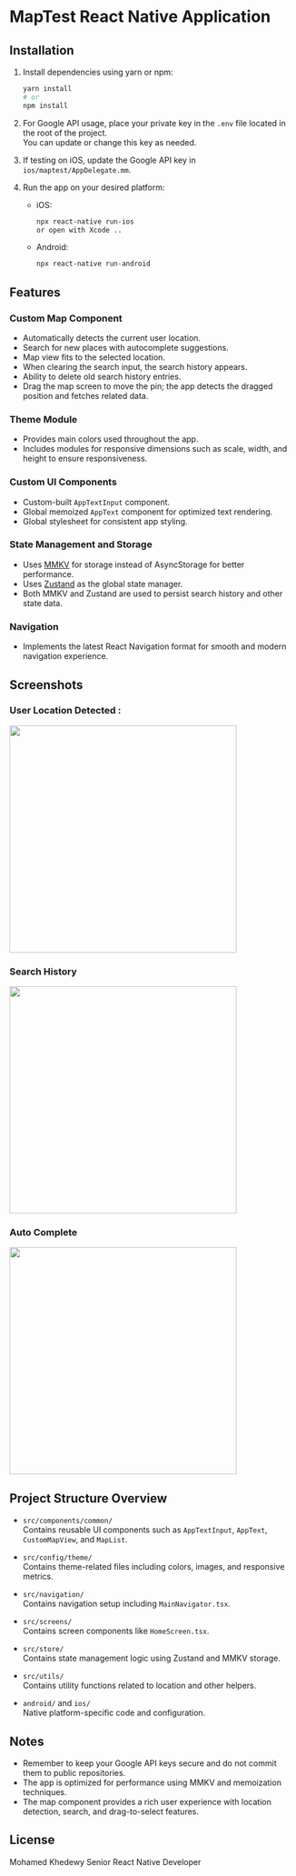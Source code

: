 # MapTest React Native Application

## Installation

1. Install dependencies using yarn or npm:

   ```bash
   yarn install
   # or
   npm install
   ```

2. For Google API usage, place your private key in the `.env` file located in the root of the project.  
   You can update or change this key as needed.

3. If testing on iOS, update the Google API key in `ios/maptest/AppDelegate.mm`.

4. Run the app on your desired platform:
   - iOS:
     ```bash
     npx react-native run-ios
     or open with Xcode ..
     ```
   - Android:
     ```bash
     npx react-native run-android
     ```

## Features

### Custom Map Component

- Automatically detects the current user location.
- Search for new places with autocomplete suggestions.
- Map view fits to the selected location.
- When clearing the search input, the search history appears.
- Ability to delete old search history entries.
- Drag the map screen to move the pin; the app detects the dragged position and fetches related data.

### Theme Module

- Provides main colors used throughout the app.
- Includes modules for responsive dimensions such as scale, width, and height to ensure responsiveness.

### Custom UI Components

- Custom-built `AppTextInput` component.
- Global memoized `AppText` component for optimized text rendering.
- Global stylesheet for consistent app styling.

### State Management and Storage

- Uses [MMKV](https://github.com/mrousavy/react-native-mmkv) for storage instead of AsyncStorage for better performance.
- Uses [Zustand](https://github.com/pmndrs/zustand) as the global state manager.
- Both MMKV and Zustand are used to persist search history and other state data.

### Navigation

- Implements the latest React Navigation format for smooth and modern navigation experience.

## Screenshots

### User Location Detected :

<img src="./src/components/assets/images/user_location.png" width="400"/>

### Search History

<img src="./src/components/assets/images/recent_search.png" width="400"/>

### Auto Complete

<img src="./src/components/assets/images/auto_suggest.png" width="400"/>

## Project Structure Overview

- `src/components/common/`  
  Contains reusable UI components such as `AppTextInput`, `AppText`, `CustomMapView`, and `MapList`.

- `src/config/theme/`  
  Contains theme-related files including colors, images, and responsive metrics.

- `src/navigation/`  
  Contains navigation setup including `MainNavigator.tsx`.

- `src/screens/`  
  Contains screen components like `HomeScreen.tsx`.

- `src/store/`  
  Contains state management logic using Zustand and MMKV storage.

- `src/utils/`  
  Contains utility functions related to location and other helpers.

- `android/` and `ios/`  
  Native platform-specific code and configuration.

## Notes

- Remember to keep your Google API keys secure and do not commit them to public repositories.
- The app is optimized for performance using MMKV and memoization techniques.
- The map component provides a rich user experience with location detection, search, and drag-to-select features.

## License

Mohamed Khedewy
Senior React Native Developer
